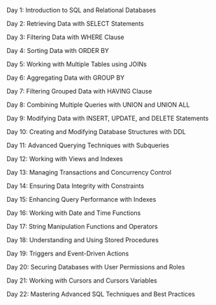 Day 1: Introduction to SQL and Relational Databases

Day 2: Retrieving Data with SELECT Statements

Day 3: Filtering Data with WHERE Clause

Day 4: Sorting Data with ORDER BY

Day 5: Working with Multiple Tables using JOINs

Day 6: Aggregating Data with GROUP BY

Day 7: Filtering Grouped Data with HAVING Clause

Day 8: Combining Multiple Queries with UNION and UNION ALL

Day 9: Modifying Data with INSERT, UPDATE, and DELETE Statements

Day 10: Creating and Modifying Database Structures with DDL

Day 11: Advanced Querying Techniques with Subqueries

Day 12: Working with Views and Indexes

Day 13: Managing Transactions and Concurrency Control

Day 14: Ensuring Data Integrity with Constraints

Day 15: Enhancing Query Performance with Indexes

Day 16: Working with Date and Time Functions

Day 17: String Manipulation Functions and Operators

Day 18: Understanding and Using Stored Procedures

Day 19: Triggers and Event-Driven Actions

Day 20: Securing Databases with User Permissions and Roles

Day 21: Working with Cursors and Cursors Variables

Day 22: Mastering Advanced SQL Techniques and Best Practices
